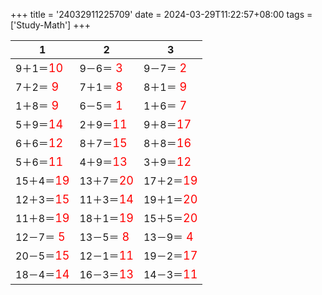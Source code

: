 +++ 
title = '24032911225709' 
date = 2024-03-29T11:22:57+08:00 
tags = ['Study-Math'] 
+++ 

1 | 2 | 3 
-- | -- | -- 
9＋1＝<font color=red size=4>10</font> | 9－6＝<font color=red size=4> 3</font> | 9－7＝<font color=red size=4> 2</font> 
7＋2＝<font color=red size=4> 9</font> | 7＋1＝<font color=red size=4> 8</font> | 8＋1＝<font color=red size=4> 9</font> 
1＋8＝<font color=red size=4> 9</font> | 6－5＝<font color=red size=4> 1</font> | 1＋6＝<font color=red size=4> 7</font> 
5＋9＝<font color=red size=4>14</font> | 2＋9＝<font color=red size=4>11</font> | 9＋8＝<font color=red size=4>17</font> 
6＋6＝<font color=red size=4>12</font> | 8＋7＝<font color=red size=4>15</font> | 8＋8＝<font color=red size=4>16</font> 
5＋6＝<font color=red size=4>11</font> | 4＋9＝<font color=red size=4>13</font> | 3＋9＝<font color=red size=4>12</font> 
15＋4＝<font color=red size=4>19</font> | 13＋7＝<font color=red size=4>20</font> | 17＋2＝<font color=red size=4>19</font> 
12＋3＝<font color=red size=4>15</font> | 11＋3＝<font color=red size=4>14</font> | 19＋1＝<font color=red size=4>20</font> 
11＋8＝<font color=red size=4>19</font> | 18＋1＝<font color=red size=4>19</font> | 15＋5＝<font color=red size=4>20</font> 
12－7＝<font color=red size=4> 5</font> | 13－5＝<font color=red size=4> 8</font> | 13－9＝<font color=red size=4> 4</font> 
20－5＝<font color=red size=4>15</font> | 12－1＝<font color=red size=4>11</font> | 19－2＝<font color=red size=4>17</font> 
18－4＝<font color=red size=4>14</font> | 16－3＝<font color=red size=4>13</font> | 14－3＝<font color=red size=4>11</font> 

